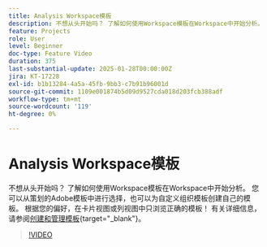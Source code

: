 ```yaml
---
title: Analysis Workspace模板
description: 不想从头开始吗？ 了解如何使用Workspace模板在Workspace中开始分析。 您可以从策划的Adobe模板中进行选择，也可以为自定义组织模板创建自己的模板。 根据您的偏好，在卡片视图或列视图中只浏览正确的模板！
feature: Projects
role: User
level: Beginner
doc-type: Feature Video
duration: 375
last-substantial-update: 2025-01-28T00:00:00Z
jira: KT-17228
exl-id: b1b13284-4a5a-45fb-9bb3-c7b91b96001d
source-git-commit: 1109e001874b5d09d9527cda018d203fcb388adf
workflow-type: tm+mt
source-wordcount: '119'
ht-degree: 0%

---
```


# Analysis Workspace模板

不想从头开始吗？ 了解如何使用Workspace模板在Workspace中开始分析。 您可以从策划的Adobe模板中进行选择，也可以为自定义组织模板创建自己的模板。 根据您的偏好，在卡片视图或列视图中只浏览正确的模板！ 有关详细信息，请参阅[创建和管理模板](https://experienceleague.adobe.com/zh-hans/docs/analytics-platform/using/cja-workspace/templates/create-templates?lang=cn){target="_blank"}。

>[!VIDEO](https://video.tv.adobe.com/v/3443169/?learn=on&enablevpops)
